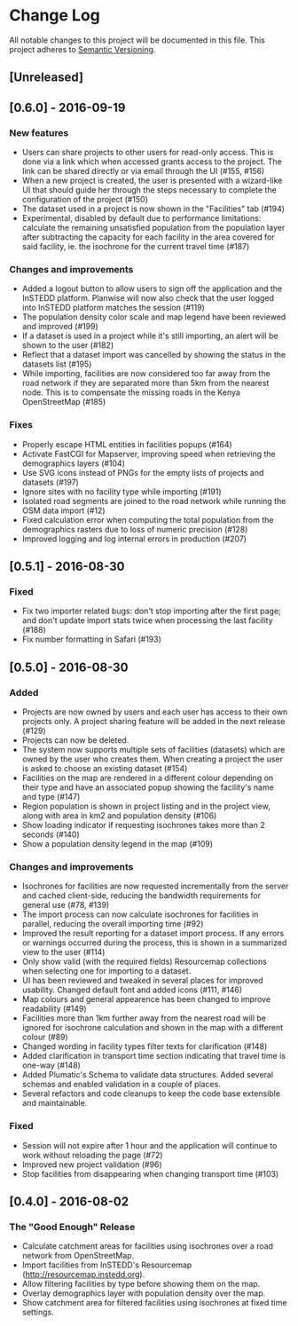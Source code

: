 # Change Log
All notable changes to this project will be documented in this file.
This project adheres to [Semantic Versioning](http://semver.org/).

## [Unreleased]

## [0.6.0] - 2016-09-19
### New features
- Users can share projects to other users for read-only access. This is done via
  a link which when accessed grants access to the project. The link can be
  shared directly or via email through the UI (#155, #156)
- When a new project is created, the user is presented with a wizard-like UI
  that should guide her through the steps necessary to complete the
  configuration of the project (#150)
- The dataset used in a project is now shown in the "Facilities" tab (#194)
- Experimental, disabled by default due to performance limitations: calculate
  the remaining unsatisfied population from the population layer after
  subtracting the capacity for each facility in the area covered for said
  facility, ie. the isochrone for the current travel time (#187)

### Changes and improvements
- Added a logout button to allow users to sign off the application and the
  InSTEDD platform. Planwise will now also check that the user logged into
  InSTEDD platform matches the session (#119)
- The population density color scale and map legend have been reviewed and
  improved (#199)
- If a dataset is used in a project while it's still importing, an alert will be
  shown to the user (#182)
- Reflect that a dataset import was cancelled by showing the status in the
  datasets list (#195)
- While importing, facilities are now considered too far away from the road
  network if they are separated more than 5km from the nearest node. This is to
  compensate the missing roads in the Kenya OpenStreetMap (#185)

### Fixes
- Properly escape HTML entities in facilities popups (#164)
- Activate FastCGI for Mapserver, improving speed when retrieving the
  demographics layers (#104)
- Use SVG icons instead of PNGs for the empty lists of projects and datasets
  (#197)
- Ignore sites with no facility type while importing (#191)
- Isolated road segments are joined to the road network while running the OSM
  data import (#12)
- Fixed calculation error when computing the total population from the
  demographics rasters due to loss of numeric precision (#128)
- Improved logging and log internal errors in production (#207)

## [0.5.1] - 2016-08-30
### Fixed
- Fix two importer related bugs: don't stop importing after the first page; and
  don't update import stats twice when processing the last facility (#188)
- Fix number formatting in Safari (#193)

## [0.5.0] - 2016-08-30
### Added
- Projects are now owned by users and each user has access to their own projects
  only. A project sharing feature will be added in the next release (#129)
- Projects can now be deleted.
- The system now supports multiple sets of facilities (datasets) which are owned
  by the user who creates them. When creating a project the user is asked to
  choose an existing dataset (#154)
- Facilities on the map are rendered in a different colour depending on their
  type and have an associated popup showing the facility's name and type (#147)
- Region population is shown in project listing and in the project view, along
  with area in km2 and population density (#106)
- Show loading indicator if requesting isochrones takes more than 2 seconds (#140)
- Show a population density legend in the map (#109)

### Changes and improvements
- Isochrones for facilities are now requested incrementally from the server and
  cached client-side, reducing the bandwidth requirements for general use (#78, #139)
- The import process can now calculate isochrones for facilities in parallel,
  reducing the overall importing time (#92)
- Improved the result reporting for a dataset import process. If any errors or
  warnings occurred during the process, this is shown in a summarized view to
  the user (#114)
- Only show valid (with the required fields) Resourcemap collections when
  selecting one for importing to a dataset.
- UI has been reviewed and tweaked in several places for improved usability.
  Changed default font and added icons (#111, #146)
- Map colours and general appearence has been changed to improve readability (#149)
- Facilities more than 1km further away from the nearest road will be ignored
  for isochrone calculation and shown in the map with a different colour (#89)
- Changed wording in facility types filter texts for clarification (#148)
- Added clarification in transport time section indicating that travel time is
  one-way (#148)
- Added Plumatic's Schema to validate data structures. Added several schemas and
  enabled validation in a couple of places.
- Several refactors and code cleanups to keep the code base extensible and
  maintainable.

### Fixed
- Session will not expire after 1 hour and the application will continue to work
  without reloading the page (#72)
- Improved new project validation (#96)
- Stop facilities from disappearing when changing transport time (#103)

## [0.4.0] - 2016-08-02
### The "Good Enough" Release

- Calculate catchment areas for facilities using isochrones over a road network
  from OpenStreetMap.
- Import facilities from InSTEDD's Resourcemap (http://resourcemap.instedd.org).
- Allow filtering facilities by type before showing them on the map.
- Overlay demographics layer with population density over the map.
- Show catchment area for filtered facilities using isochrones at fixed time settings.
